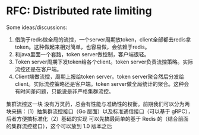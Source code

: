# RFC: Distributed rate limiting

Some ideas/discussions:

1. 借助于redis做全局的流控，一个server周期放token，client全部都去redis拿token。这种做起来相对简单，也容易做，会依赖于redis。
2. 和java里面一个套路，token server做控制，客户端很轻。
3. Token server周期下发token给各个client。token server负责流控策略。实际流控还是在客户端。
4. Client端做流控，周期上报给token server。token server聚合然后分发给client。实际流控策略还是客户端。token server做全局统计的聚合。这种会有时间差问题，只能说是非严格集群流控。

集群流控这一块 没有万灵药，总会有性能与准确性的权衡。前期我们可以分为两块来搞：（1）抽集群流控接口（Go 层面）以及标准通信接口（可以基于 gRPC），后者方便搞标准化（2）基础的实现 可以先搞最简单的基于 Redis 的（结合前面的集群流控接口），这个可以放到 1.0 版本之后